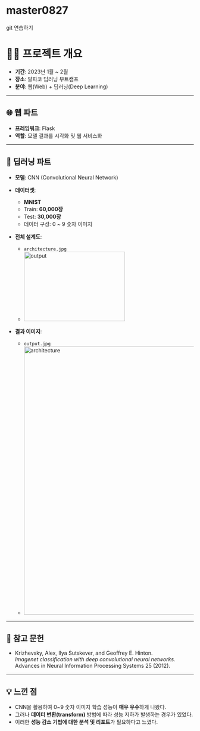 # master0827
git 연습하기




# 🧑‍💻 프로젝트 개요

- **기간**: 2023년 1월 ~ 2월  
- **장소**: 알파코 딥러닝 부트캠프  
- **분야**: 웹(Web) + 딥러닝(Deep Learning)

---

## 🌐 웹 파트
- **프레임워크**: Flask  
- **역할**: 모델 결과를 시각화 및 웹 서비스화  

---

## 🤖 딥러닝 파트
- **모델**: CNN (Convolutional Neural Network)  
- **데이터셋**:  
  - **MNIST**  
  - Train: **60,000장**  
  - Test: **30,000장**  
  - 데이터 구성: 0 ~ 9 숫자 이미지  

- **전체 설계도**:  
  - `architecture.jpg`
  - <img width="271" height="186" alt="output" src="https://github.com/user-attachments/assets/0c10c628-1f75-4ced-964e-9988d889d378" />

- **결과 이미지**:  
  - `output.jpg`
  - <img width="1280" height="720" alt="architecture" src="https://github.com/user-attachments/assets/d1a94dcc-187a-43a3-9374-9a76b9ace00f" />

---

## 📖 참고 문헌
- Krizhevsky, Alex, Ilya Sutskever, and Geoffrey E. Hinton.  
  *Imagenet classification with deep convolutional neural networks.*  
  Advances in Neural Information Processing Systems 25 (2012).  

---

## 💡 느낀 점
- CNN을 활용하여 0~9 숫자 이미지 학습 성능이 **매우 우수**하게 나왔다.  
- 그러나 **데이터 변환(transform)** 방법에 따라 성능 저하가 발생하는 경우가 있었다.  
- 이러한 **성능 감소 기법에 대한 분석 및 리포트**가 필요하다고 느꼈다.  
